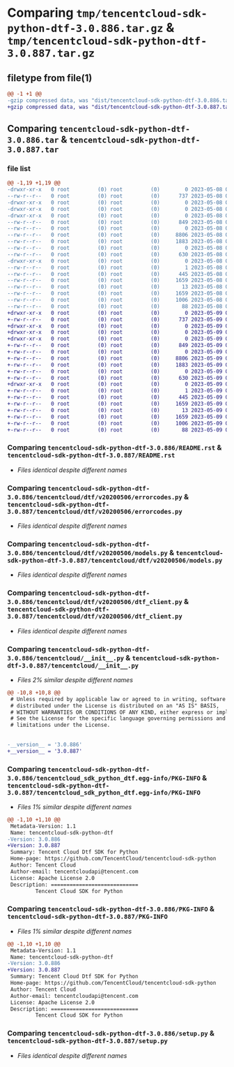 # Comparing `tmp/tencentcloud-sdk-python-dtf-3.0.886.tar.gz` & `tmp/tencentcloud-sdk-python-dtf-3.0.887.tar.gz`

## filetype from file(1)

```diff
@@ -1 +1 @@
-gzip compressed data, was "dist/tencentcloud-sdk-python-dtf-3.0.886.tar", last modified: Mon May  8 03:13:54 2023, max compression
+gzip compressed data, was "dist/tencentcloud-sdk-python-dtf-3.0.887.tar", last modified: Tue May  9 02:48:28 2023, max compression
```

## Comparing `tencentcloud-sdk-python-dtf-3.0.886.tar` & `tencentcloud-sdk-python-dtf-3.0.887.tar`

### file list

```diff
@@ -1,19 +1,19 @@
-drwxr-xr-x   0 root         (0) root         (0)        0 2023-05-08 03:13:54.000000 tencentcloud-sdk-python-dtf-3.0.886/
--rw-r--r--   0 root         (0) root         (0)      737 2023-05-08 03:13:54.000000 tencentcloud-sdk-python-dtf-3.0.886/README.rst
-drwxr-xr-x   0 root         (0) root         (0)        0 2023-05-08 03:13:54.000000 tencentcloud-sdk-python-dtf-3.0.886/tencentcloud/
-drwxr-xr-x   0 root         (0) root         (0)        0 2023-05-08 03:13:54.000000 tencentcloud-sdk-python-dtf-3.0.886/tencentcloud/dtf/
-drwxr-xr-x   0 root         (0) root         (0)        0 2023-05-08 03:13:54.000000 tencentcloud-sdk-python-dtf-3.0.886/tencentcloud/dtf/v20200506/
--rw-r--r--   0 root         (0) root         (0)      849 2023-05-08 03:13:54.000000 tencentcloud-sdk-python-dtf-3.0.886/tencentcloud/dtf/v20200506/errorcodes.py
--rw-r--r--   0 root         (0) root         (0)        0 2023-05-08 03:13:54.000000 tencentcloud-sdk-python-dtf-3.0.886/tencentcloud/dtf/v20200506/__init__.py
--rw-r--r--   0 root         (0) root         (0)     8806 2023-05-08 03:13:54.000000 tencentcloud-sdk-python-dtf-3.0.886/tencentcloud/dtf/v20200506/models.py
--rw-r--r--   0 root         (0) root         (0)     1883 2023-05-08 03:13:54.000000 tencentcloud-sdk-python-dtf-3.0.886/tencentcloud/dtf/v20200506/dtf_client.py
--rw-r--r--   0 root         (0) root         (0)        0 2023-05-08 03:13:54.000000 tencentcloud-sdk-python-dtf-3.0.886/tencentcloud/dtf/__init__.py
--rw-r--r--   0 root         (0) root         (0)      630 2023-05-08 03:13:54.000000 tencentcloud-sdk-python-dtf-3.0.886/tencentcloud/__init__.py
-drwxr-xr-x   0 root         (0) root         (0)        0 2023-05-08 03:13:54.000000 tencentcloud-sdk-python-dtf-3.0.886/tencentcloud_sdk_python_dtf.egg-info/
--rw-r--r--   0 root         (0) root         (0)        1 2023-05-08 03:13:54.000000 tencentcloud-sdk-python-dtf-3.0.886/tencentcloud_sdk_python_dtf.egg-info/dependency_links.txt
--rw-r--r--   0 root         (0) root         (0)      445 2023-05-08 03:13:54.000000 tencentcloud-sdk-python-dtf-3.0.886/tencentcloud_sdk_python_dtf.egg-info/SOURCES.txt
--rw-r--r--   0 root         (0) root         (0)     1659 2023-05-08 03:13:54.000000 tencentcloud-sdk-python-dtf-3.0.886/tencentcloud_sdk_python_dtf.egg-info/PKG-INFO
--rw-r--r--   0 root         (0) root         (0)       13 2023-05-08 03:13:54.000000 tencentcloud-sdk-python-dtf-3.0.886/tencentcloud_sdk_python_dtf.egg-info/top_level.txt
--rw-r--r--   0 root         (0) root         (0)     1659 2023-05-08 03:13:54.000000 tencentcloud-sdk-python-dtf-3.0.886/PKG-INFO
--rw-r--r--   0 root         (0) root         (0)     1006 2023-05-08 03:13:54.000000 tencentcloud-sdk-python-dtf-3.0.886/setup.py
--rw-r--r--   0 root         (0) root         (0)       88 2023-05-08 03:13:54.000000 tencentcloud-sdk-python-dtf-3.0.886/setup.cfg
+drwxr-xr-x   0 root         (0) root         (0)        0 2023-05-09 02:48:28.000000 tencentcloud-sdk-python-dtf-3.0.887/
+-rw-r--r--   0 root         (0) root         (0)      737 2023-05-09 02:48:28.000000 tencentcloud-sdk-python-dtf-3.0.887/README.rst
+drwxr-xr-x   0 root         (0) root         (0)        0 2023-05-09 02:48:28.000000 tencentcloud-sdk-python-dtf-3.0.887/tencentcloud/
+drwxr-xr-x   0 root         (0) root         (0)        0 2023-05-09 02:48:28.000000 tencentcloud-sdk-python-dtf-3.0.887/tencentcloud/dtf/
+drwxr-xr-x   0 root         (0) root         (0)        0 2023-05-09 02:48:28.000000 tencentcloud-sdk-python-dtf-3.0.887/tencentcloud/dtf/v20200506/
+-rw-r--r--   0 root         (0) root         (0)      849 2023-05-09 02:48:28.000000 tencentcloud-sdk-python-dtf-3.0.887/tencentcloud/dtf/v20200506/errorcodes.py
+-rw-r--r--   0 root         (0) root         (0)        0 2023-05-09 02:48:28.000000 tencentcloud-sdk-python-dtf-3.0.887/tencentcloud/dtf/v20200506/__init__.py
+-rw-r--r--   0 root         (0) root         (0)     8806 2023-05-09 02:48:28.000000 tencentcloud-sdk-python-dtf-3.0.887/tencentcloud/dtf/v20200506/models.py
+-rw-r--r--   0 root         (0) root         (0)     1883 2023-05-09 02:48:28.000000 tencentcloud-sdk-python-dtf-3.0.887/tencentcloud/dtf/v20200506/dtf_client.py
+-rw-r--r--   0 root         (0) root         (0)        0 2023-05-09 02:48:28.000000 tencentcloud-sdk-python-dtf-3.0.887/tencentcloud/dtf/__init__.py
+-rw-r--r--   0 root         (0) root         (0)      630 2023-05-09 02:48:28.000000 tencentcloud-sdk-python-dtf-3.0.887/tencentcloud/__init__.py
+drwxr-xr-x   0 root         (0) root         (0)        0 2023-05-09 02:48:28.000000 tencentcloud-sdk-python-dtf-3.0.887/tencentcloud_sdk_python_dtf.egg-info/
+-rw-r--r--   0 root         (0) root         (0)        1 2023-05-09 02:48:28.000000 tencentcloud-sdk-python-dtf-3.0.887/tencentcloud_sdk_python_dtf.egg-info/dependency_links.txt
+-rw-r--r--   0 root         (0) root         (0)      445 2023-05-09 02:48:28.000000 tencentcloud-sdk-python-dtf-3.0.887/tencentcloud_sdk_python_dtf.egg-info/SOURCES.txt
+-rw-r--r--   0 root         (0) root         (0)     1659 2023-05-09 02:48:28.000000 tencentcloud-sdk-python-dtf-3.0.887/tencentcloud_sdk_python_dtf.egg-info/PKG-INFO
+-rw-r--r--   0 root         (0) root         (0)       13 2023-05-09 02:48:28.000000 tencentcloud-sdk-python-dtf-3.0.887/tencentcloud_sdk_python_dtf.egg-info/top_level.txt
+-rw-r--r--   0 root         (0) root         (0)     1659 2023-05-09 02:48:28.000000 tencentcloud-sdk-python-dtf-3.0.887/PKG-INFO
+-rw-r--r--   0 root         (0) root         (0)     1006 2023-05-09 02:48:28.000000 tencentcloud-sdk-python-dtf-3.0.887/setup.py
+-rw-r--r--   0 root         (0) root         (0)       88 2023-05-09 02:48:28.000000 tencentcloud-sdk-python-dtf-3.0.887/setup.cfg
```

### Comparing `tencentcloud-sdk-python-dtf-3.0.886/README.rst` & `tencentcloud-sdk-python-dtf-3.0.887/README.rst`

 * *Files identical despite different names*

### Comparing `tencentcloud-sdk-python-dtf-3.0.886/tencentcloud/dtf/v20200506/errorcodes.py` & `tencentcloud-sdk-python-dtf-3.0.887/tencentcloud/dtf/v20200506/errorcodes.py`

 * *Files identical despite different names*

### Comparing `tencentcloud-sdk-python-dtf-3.0.886/tencentcloud/dtf/v20200506/models.py` & `tencentcloud-sdk-python-dtf-3.0.887/tencentcloud/dtf/v20200506/models.py`

 * *Files identical despite different names*

### Comparing `tencentcloud-sdk-python-dtf-3.0.886/tencentcloud/dtf/v20200506/dtf_client.py` & `tencentcloud-sdk-python-dtf-3.0.887/tencentcloud/dtf/v20200506/dtf_client.py`

 * *Files identical despite different names*

### Comparing `tencentcloud-sdk-python-dtf-3.0.886/tencentcloud/__init__.py` & `tencentcloud-sdk-python-dtf-3.0.887/tencentcloud/__init__.py`

 * *Files 2% similar despite different names*

```diff
@@ -10,8 +10,8 @@
 # Unless required by applicable law or agreed to in writing, software
 # distributed under the License is distributed on an "AS IS" BASIS,
 # WITHOUT WARRANTIES OR CONDITIONS OF ANY KIND, either express or implied.
 # See the License for the specific language governing permissions and
 # limitations under the License.
 
 
-__version__ = '3.0.886'
+__version__ = '3.0.887'
```

### Comparing `tencentcloud-sdk-python-dtf-3.0.886/tencentcloud_sdk_python_dtf.egg-info/PKG-INFO` & `tencentcloud-sdk-python-dtf-3.0.887/tencentcloud_sdk_python_dtf.egg-info/PKG-INFO`

 * *Files 1% similar despite different names*

```diff
@@ -1,10 +1,10 @@
 Metadata-Version: 1.1
 Name: tencentcloud-sdk-python-dtf
-Version: 3.0.886
+Version: 3.0.887
 Summary: Tencent Cloud Dtf SDK for Python
 Home-page: https://github.com/TencentCloud/tencentcloud-sdk-python
 Author: Tencent Cloud
 Author-email: tencentcloudapi@tencent.com
 License: Apache License 2.0
 Description: ============================
         Tencent Cloud SDK for Python
```

### Comparing `tencentcloud-sdk-python-dtf-3.0.886/PKG-INFO` & `tencentcloud-sdk-python-dtf-3.0.887/PKG-INFO`

 * *Files 1% similar despite different names*

```diff
@@ -1,10 +1,10 @@
 Metadata-Version: 1.1
 Name: tencentcloud-sdk-python-dtf
-Version: 3.0.886
+Version: 3.0.887
 Summary: Tencent Cloud Dtf SDK for Python
 Home-page: https://github.com/TencentCloud/tencentcloud-sdk-python
 Author: Tencent Cloud
 Author-email: tencentcloudapi@tencent.com
 License: Apache License 2.0
 Description: ============================
         Tencent Cloud SDK for Python
```

### Comparing `tencentcloud-sdk-python-dtf-3.0.886/setup.py` & `tencentcloud-sdk-python-dtf-3.0.887/setup.py`

 * *Files identical despite different names*


